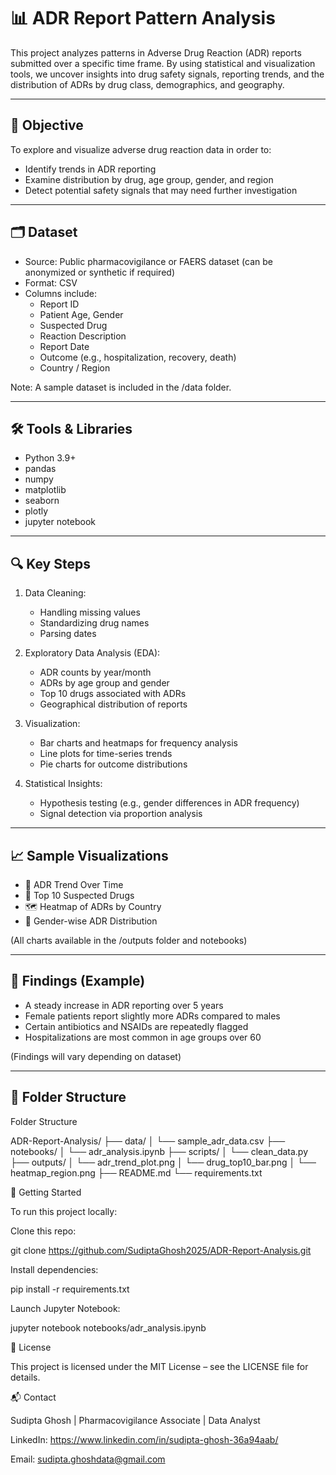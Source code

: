 # 📊 ADR Report Pattern Analysis

This project analyzes patterns in Adverse Drug Reaction (ADR) reports submitted over a specific time frame. By using statistical and visualization tools, we uncover insights into drug safety signals, reporting trends, and the distribution of ADRs by drug class, demographics, and geography.

---

## 🧠 Objective

To explore and visualize adverse drug reaction data in order to:
- Identify trends in ADR reporting
- Examine distribution by drug, age group, gender, and region
- Detect potential safety signals that may need further investigation

---

## 🗂️ Dataset

- Source: Public pharmacovigilance or FAERS dataset (can be anonymized or synthetic if required)
- Format: CSV
- Columns include:
  - Report ID
  - Patient Age, Gender
  - Suspected Drug
  - Reaction Description
  - Report Date
  - Outcome (e.g., hospitalization, recovery, death)
  - Country / Region

Note: A sample dataset is included in the /data folder.

---

## 🛠️ Tools & Libraries

- Python 3.9+
- pandas
- numpy
- matplotlib
- seaborn
- plotly
- jupyter notebook

---

## 🔍 Key Steps

1. Data Cleaning:
   - Handling missing values
   - Standardizing drug names
   - Parsing dates

2. Exploratory Data Analysis (EDA):
   - ADR counts by year/month
   - ADRs by age group and gender
   - Top 10 drugs associated with ADRs
   - Geographical distribution of reports

3. Visualization:
   - Bar charts and heatmaps for frequency analysis
   - Line plots for time-series trends
   - Pie charts for outcome distributions

4. Statistical Insights:
   - Hypothesis testing (e.g., gender differences in ADR frequency)
   - Signal detection via proportion analysis

---

## 📈 Sample Visualizations

- 📌 ADR Trend Over Time
- 🧪 Top 10 Suspected Drugs
- 🗺️ Heatmap of ADRs by Country
- 🚻 Gender-wise ADR Distribution

(All charts available in the /outputs folder and notebooks)

---

## 📌 Findings (Example)

- A steady increase in ADR reporting over 5 years
- Female patients report slightly more ADRs compared to males
- Certain antibiotics and NSAIDs are repeatedly flagged
- Hospitalizations are most common in age groups over 60

(Findings will vary depending on dataset)

---

## 📎 Folder Structure
Folder Structure

ADR-Report-Analysis/
├── data/
│ └── sample_adr_data.csv
├── notebooks/
│ └── adr_analysis.ipynb
├── scripts/
│ └── clean_data.py
├── outputs/
│ └── adr_trend_plot.png
│ └── drug_top10_bar.png
│ └── heatmap_region.png
├── README.md
└── requirements.txt

🚀 Getting Started

To run this project locally:

Clone this repo:

git clone https://github.com/SudiptaGhosh2025/ADR-Report-Analysis.git

Install dependencies:

pip install -r requirements.txt

Launch Jupyter Notebook:

jupyter notebook notebooks/adr_analysis.ipynb

🧾 License

This project is licensed under the MIT License – see the LICENSE file for details.

📬 Contact

Sudipta Ghosh | Pharmacovigilance Associate | Data Analyst

LinkedIn: https://www.linkedin.com/in/sudipta-ghosh-36a94aab/

Email: sudipta.ghoshdata@gmail.com
